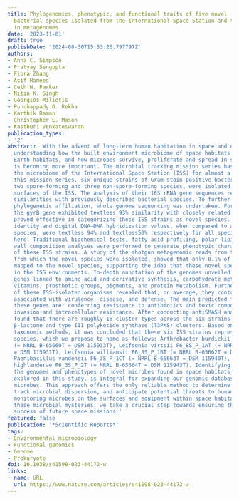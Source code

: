 ```yaml
---
title: Phylogenomics, phenotypic, and functional traits of five novel (Earth-derived)
  bacterial species isolated from the International Space Station and their prevalence
  in metagenomes
date: '2023-11-01'
draft: true
publishDate: '2024-08-30T15:53:26.797797Z'
authors:
- Anna C. Simpson
- Pratyay Sengupta
- Flora Zhang
- Asif Hameed
- Ceth W. Parker
- Nitin K. Singh
- Georgios Miliotis
- Punchappady D. Rekha
- Karthik Raman
- Christopher E. Mason
- Kasthuri Venkateswaran
publication_types:
- '2'
abstract: 'With the advent of long-term human habitation in space and on the moon,
  understanding how the built environment microbiome of space habitats differs from
  Earth habitats, and how microbes survive, proliferate and spread in space conditions,
  is becoming more important. The microbial tracking mission series has been monitoring
  the microbiome of the International Space Station (ISS) for almost a decade. During
  this mission series, six unique strains of Gram-stain-positive bacteria, including
  two spore-forming and three non-spore-forming species, were isolated from the environmental
  surfaces of the ISS. The analysis of their 16S rRNA gene sequences revealed textgreater 99%
  similarities with previously described bacterial species. To further explore their
  phylogenetic affiliation, whole genome sequencing was undertaken. For all strains,
  the gyrB gene exhibited textless 93% similarity with closely related species, which
  proved effective in categorizing these ISS strains as novel species. Average nucleotide
  identity and digital DNA–DNA hybridization values, when compared to any known bacterial
  species, were textless 94% and textless50% respectively for all species described
  here. Traditional biochemical tests, fatty acid profiling, polar lipid, and cell
  wall composition analyses were performed to generate phenotypic characterization
  of these ISS strains. A study of the shotgun metagenomic reads from the ISS samples,
  from which the novel species were isolated, showed that only 0.1% of the total reads
  mapped to the novel species, supporting the idea that these novel species are rare
  in the ISS environments. In-depth annotation of the genomes unveiled a variety of
  genes linked to amino acid and derivative synthesis, carbohydrate metabolism, cofactors,
  vitamins, prosthetic groups, pigments, and protein metabolism. Further analysis
  of these ISS-isolated organisms revealed that, on average, they contain 46 genes
  associated with virulence, disease, and defense. The main predicted functions of
  these genes are: conferring resistance to antibiotics and toxic compounds, and enabling
  invasion and intracellular resistance. After conducting antiSMASH analysis, it was
  found that there are roughly 16 cluster types across the six strains, including
  β-lactone and type III polyketide synthase (T3PKS) clusters. Based on these multi-faceted
  taxonomic methods, it was concluded that these six ISS strains represent five novel
  species, which we propose to name as follows: Arthrobacter burdickii IIF3SC-B10T
  (= NRRL B-65660T = DSM 115933T), Leifsonia virtsii F6_8S_P_1AT (= NRRL B-65661T
  = DSM 115931T), Leifsonia williamsii F6_8S_P_1BT (= NRRL B-65662T = DSM 115932T),
  Paenibacillus vandeheii F6_3S_P_1CT (= NRRL B-65663T = DSM 115940T), and Sporosarcina
  highlanderae F6_3S_P_2T (= NRRL B-65664T = DSM 115943T). Identifying and characterizing
  the genomes and phenotypes of novel microbes found in space habitats, like those
  explored in this study, is integral for expanding our genomic databases of space-relevant
  microbes. This approach offers the only reliable method to determine species composition,
  track microbial dispersion, and anticipate potential threats to human health from
  monitoring microbes on the surfaces and equipment within space habitats. By unraveling
  these microbial mysteries, we take a crucial step towards ensuring the safety and
  success of future space missions.'
featured: false
publication: '*Scientific Reports*'
tags:
- Environmental microbiology
- Functional genomics
- Genome
- Prokaryote
doi: 10.1038/s41598-023-44172-w
links:
- name: URL
  url: https://www.nature.com/articles/s41598-023-44172-w
---
```


